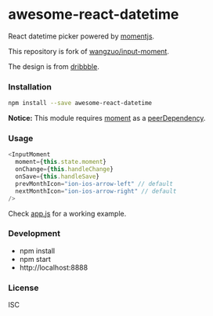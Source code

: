 # awesome-react-datetime
React datetime picker powered by [momentjs](http://momentjs.com).

This repository is fork of [wangzuo/input-moment](https://github.com/wangzuo/input-moment).

The design is from [dribbble](https://dribbble.com/shots/1439965-Due-Date-and-Time-Picker).

### Installation
``` sh
npm install --save awesome-react-datetime
```

**Notice:** This module requires [moment](https://www.npmjs.com/package/moment) as a [peerDependency](https://docs.npmjs.com/files/package.json#peerdependencies).

### Usage
``` javascript
<InputMoment
  moment={this.state.moment}
  onChange={this.handleChange}
  onSave={this.handleSave}
  prevMonthIcon="ion-ios-arrow-left" // default
  nextMonthIcon="ion-ios-arrow-right" // default
/>
```
Check [app.js](https://github.com/wangzuo/input-moment/blob/master/example/app.js) for a working example.

### Development
- npm install
- npm start
- http://localhost:8888

### License
ISC
